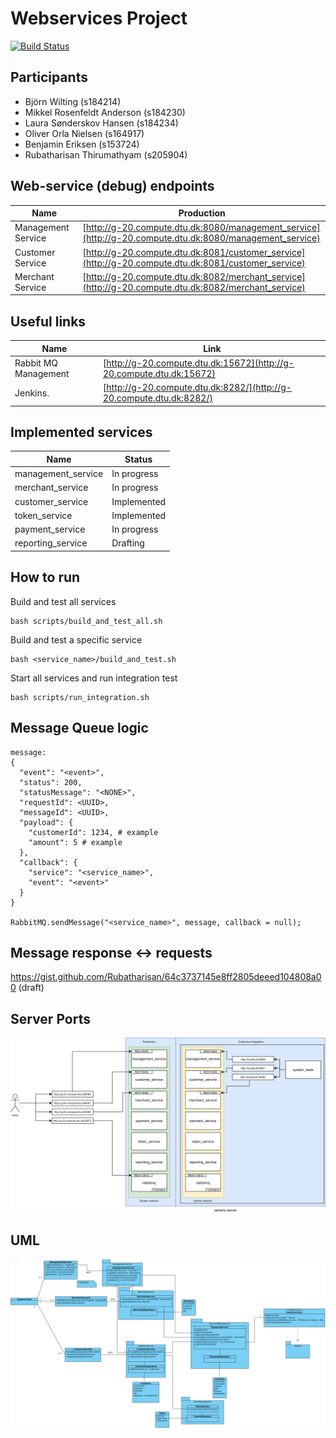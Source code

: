 # Webservices Project
[![Build Status](http://g-20.compute.dtu.dk:8282/buildStatus/icon?job=DTUPay-CI_CD&build=0&subject=CI/CD)](http://g-20.compute.dtu.dk:8282/job/DTUPay-CI_CD/lastBuild/)

## Participants
* Björn Wilting (s184214)
* Mikkel Rosenfeldt Anderson (s184230)
* Laura Sønderskov Hansen (s184234)
* Oliver Orla Nielsen (s164917)
* Benjamin Eriksen (s153724)
* Rubatharisan Thirumathyam (s205904)

## Web-service (debug) endpoints
| Name                 | Production                                                                                               |
|----------------------|----------------------------------------------------------------------------------------------------------|
| Management Service   | [http://g-20.compute.dtu.dk:8080/management_service](http://g-20.compute.dtu.dk:8080/management_service) |
| Customer Service     | [http://g-20.compute.dtu.dk:8081/customer_service](http://g-20.compute.dtu.dk:8081/customer_service)     |
| Merchant Service     | [http://g-20.compute.dtu.dk:8082/merchant_service](http://g-20.compute.dtu.dk:8082/merchant_service)     |

## Useful links
| Name                 | Link                                                                                                     |
|----------------------|----------------------------------------------------------------------------------------------------------|
| Rabbit MQ Management | [http://g-20.compute.dtu.dk:15672](http://g-20.compute.dtu.dk:15672)                                     |
| Jenkins.             | [http://g-20.compute.dtu.dk:8282/](http://g-20.compute.dtu.dk:8282/)                                     |

## Implemented services
| Name                 | Status                                                                                                     |
|----------------------|----------------------------------------------------------------------------------------------------------|
| management_service   | In progress                                                                                              |
| merchant_service     | In progress                                                                                              |
| customer_service     | Implemented                                                                                              |
| token_service        | Implemented                                                                                              |
| payment_service      | In progress                                                                                              |
| reporting_service    | Drafting                                                                                                 |

## How to run
Build and test all services
```
bash scripts/build_and_test_all.sh
```

Build and test a specific service
```
bash <service_name>/build_and_test.sh
```

Start all services and run integration test
```
bash scripts/run_integration.sh
```

## Message Queue logic
```
message:
{
  "event": "<event>",
  "status": 200,
  "statusMessage": "<NONE>",
  "requestId": <UUID>,
  "messageId": <UUID>,
  "payload": {
    "customerId": 1234, # example
    "amount": 5 # example
  },
  "callback": {
    "service": "<service_name>",
    "event": "<event>"
  }
}

RabbitMQ.sendMessage("<service_name>", message, callback = null);
```
## Message response <-> requests
https://gist.github.com/Rubatharisan/64c3737145e8ff2805deeed104808a00 (draft)

## Server Ports
![Ports](docs/ports.png)


## UML
![UML Diagram](docs/UML.png)
